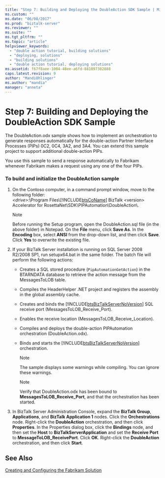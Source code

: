 ```yaml
---
title: "Step 7: Building and Deploying the DoubleAction SDK Sample | Microsoft Docs"
ms.custom: ""
ms.date: "06/08/2017"
ms.prod: "biztalk-server"
ms.reviewer: ""
ms.suite: ""
ms.tgt_pltfrm: ""
ms.topic: "article"
helpviewer_keywords: 
  - "double action tutorial, building solutions"
  - "deploying, solutions"
  - "building solutions"
  - "double action tutorial, deploying solutions"
ms.assetid: f67f8aee-1004-48ee-a6fd-881097382888
caps.latest.revision: 9
author: "MandiOhlinger"
ms.author: "mandia"
manager: "anneta"
---
```

# Step 7: Building and Deploying the DoubleAction SDK Sample
The DoubleAction.odx sample shows how to implement an orchestration to generate responses automatically for the double-action Partner Interface Processes (PIPs) 0C2, 0C4, 3A2, and 3A4. You can extend this sample project to support additional double-action PIPs.  
  
 You use this sample to send a response automatically to Fabrikam whenever Fabrikam makes a request using any one of the four PIPs.  
  
### To build and initialize the DoubleAction sample  
  
1. On the Contoso computer, in a command prompt window, move to the following folder:   
   *\<drive\>*:\Program Files\\[!INCLUDE[btsCoName](../../includes/btsconame-md.md)] BizTalk \<version\> Accelerator for RosettaNet\SDK\PIPAutomation\DoubleAction\\.  
  
   > [!NOTE]
   >  Before running the Setup program, open the DoubleAction.sql file (in the above folder) in Notepad. On the **File** menu, click **Save As**. In the **Encoding** box, select **ANSI** from the drop-down list, and then click **Save**. Click **Yes** to overwrite the existing file.  
  
2. If your BizTalk Server installation is running on SQL Server 2008 R2/2008 SP1, run setupx64.bat in the same folder. The batch file will perform the following actions:  
  
   - Creates a SQL stored procedure (`PipAutomationGetAction`) in the BTARNDATA database to retrieve the action message from the MessagesToLOB table.  
  
   - Compiles the HeaderHelper .NET project and registers the assembly in the global assembly cache.  
  
   - Creates and binds the [!INCLUDE[btsBizTalkServerNoVersion](../../includes/btsbiztalkservernoversion-md.md)] SQL receive port (MessagesToLOB_Receive_Port).  
  
   - Enables the receive location (MessagesToLOB_Receive_Location).  
  
   - Compiles and deploys the double-action PIPAutomation orchestration (DoubleAction.odx).  
  
   - Binds and starts the [!INCLUDE[btsBizTalkServerNoVersion](../../includes/btsbiztalkservernoversion-md.md)] orchestration.  
  
     > [!NOTE]
     >  The sample displays some warnings while compiling. You can ignore these warnings.  
  
     > [!NOTE]
     >  Verify that DoubleAction.odx has been bound to **MessagesToLOB_Receive_Port**, and that the orchestration has been started.  
  
3. In BizTalk Server Administration Console, expand the **BizTalk Group**, **Applications**, and **BizTalk Application 1** nodes. Click the **Orchestrations** node. Right-click the **DoubleAction** orchestration, and then click **Properties**. In the Properties dialog box, click the **Bindings** node, and then set the **Host** to **BizTalkServerApplication** and set the **Receive Port** to **MessageToLOB_ReceivePort**. Click **OK**. Right-click the **DoubleAction** orchestration, and then click **Start**.  
  
## See Also  
 [Creating and Configuring the Fabrikam Solution](../../adapters-and-accelerators/accelerator-rosettanet/creating-and-configuring-the-fabrikam-solution.md)